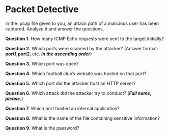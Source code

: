 # Packet Detective

In the .pcap file given to you, an attack path of a malicious user has been captured. Analyze it and answer the questions. 

**Question 1.** How many ICMP Echo requests were sent to the target initially? 

**Question 2.** Which ports were scanned by the attacker? (Answer format: **port1,port2**, etc. ***in the ascending order***)

**Question 3.** Which port was open? 

**Question 4.** Which football club’s website was hosted on that port? 

**Question 5.** Which port did the attacker host an HTTP server? 

**Question 6.** Which attack did the attacker try to conduct? (***Full name, please.***)

**Question 7.** Which port hosted an internal application? 

**Question 8.** What is the name of the file containing sensitive information? 

**Question 9**. What is the password?